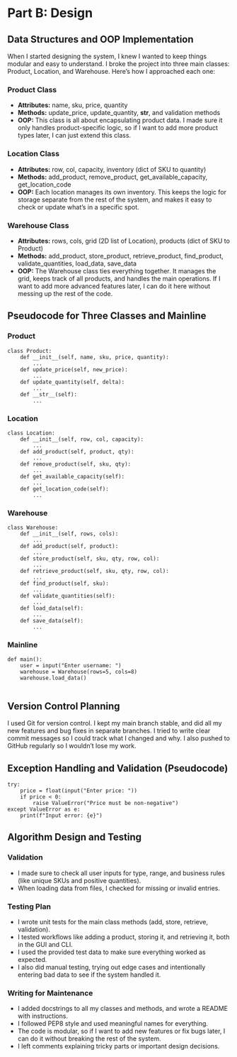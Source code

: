 # Part B: Design

## Data Structures and OOP Implementation

When I started designing the system, I knew I wanted to keep things modular and easy to understand. I broke the project into three main classes: Product, Location, and Warehouse. Here’s how I approached each one:

### Product Class
- **Attributes:** name, sku, price, quantity
- **Methods:** update_price, update_quantity, __str__, and validation methods
- **OOP:** This class is all about encapsulating product data. I made sure it only handles product-specific logic, so if I want to add more product types later, I can just extend this class.

### Location Class
- **Attributes:** row, col, capacity, inventory (dict of SKU to quantity)
- **Methods:** add_product, remove_product, get_available_capacity, get_location_code
- **OOP:** Each location manages its own inventory. This keeps the logic for storage separate from the rest of the system, and makes it easy to check or update what’s in a specific spot.

### Warehouse Class
- **Attributes:** rows, cols, grid (2D list of Location), products (dict of SKU to Product)
- **Methods:** add_product, store_product, retrieve_product, find_product, validate_quantities, load_data, save_data
- **OOP:** The Warehouse class ties everything together. It manages the grid, keeps track of all products, and handles the main operations. If I want to add more advanced features later, I can do it here without messing up the rest of the code.

## Pseudocode for Three Classes and Mainline

### Product
```
class Product:
    def __init__(self, name, sku, price, quantity):
        ...
    def update_price(self, new_price):
        ...
    def update_quantity(self, delta):
        ...
    def __str__(self):
        ...
```

### Location
```
class Location:
    def __init__(self, row, col, capacity):
        ...
    def add_product(self, product, qty):
        ...
    def remove_product(self, sku, qty):
        ...
    def get_available_capacity(self):
        ...
    def get_location_code(self):
        ...
```

### Warehouse
```
class Warehouse:
    def __init__(self, rows, cols):
        ...
    def add_product(self, product):
        ...
    def store_product(self, sku, qty, row, col):
        ...
    def retrieve_product(self, sku, qty, row, col):
        ...
    def find_product(self, sku):
        ...
    def validate_quantities(self):
        ...
    def load_data(self):
        ...
    def save_data(self):
        ...
```

### Mainline
```
def main():
    user = input("Enter username: ")
    warehouse = Warehouse(rows=5, cols=8)
    warehouse.load_data()
    
```

## Version Control Planning

I used Git for version control. I kept my main branch stable, and did all my new features and bug fixes in separate branches. I tried to write clear commit messages so I could track what I changed and why. I also pushed to GitHub regularly so I wouldn’t lose my work.

## Exception Handling and Validation (Pseudocode)

```
try:
    price = float(input("Enter price: "))
    if price < 0:
        raise ValueError("Price must be non-negative")
except ValueError as e:
    print(f"Input error: {e}")
```

## Algorithm Design and Testing

### Validation
- I made sure to check all user inputs for type, range, and business rules (like unique SKUs and positive quantities).
- When loading data from files, I checked for missing or invalid entries.

### Testing Plan
- I wrote unit tests for the main class methods (add, store, retrieve, validation).
- I tested workflows like adding a product, storing it, and retrieving it, both in the GUI and CLI.
- I used the provided test data to make sure everything worked as expected.
- I also did manual testing, trying out edge cases and intentionally entering bad data to see if the system handled it.

### Writing for Maintenance
- I added docstrings to all my classes and methods, and wrote a README with instructions.
- I followed PEP8 style and used meaningful names for everything.
- The code is modular, so if I want to add new features or fix bugs later, I can do it without breaking the rest of the system.
- I left comments explaining tricky parts or important design decisions.

